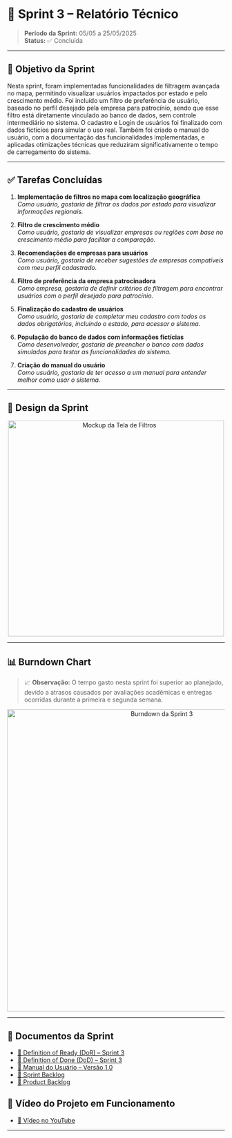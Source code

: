 # 📌 Sprint 3 – Relatório Técnico

> **Período da Sprint:** 05/05 a 25/05/2025  
> **Status:** ✅ Concluída  

---

## 🎯 Objetivo da Sprint

Nesta sprint, foram implementadas funcionalidades de filtragem avançada no mapa, permitindo visualizar usuários impactados por estado e pelo crescimento médio. Foi incluído um filtro de preferência de usuário, baseado no perfil desejado pela empresa para patrocínio, sendo que esse filtro está diretamente vinculado ao banco de dados, sem controle intermediário no sistema. O cadastro e Login de usuários foi finalizado com dados fictícios para simular o uso real. Também foi criado o manual do usuário, com a documentação das funcionalidades implementadas, e aplicadas otimizações técnicas que reduziram significativamente o tempo de carregamento do sistema.

---

## ✅ Tarefas Concluídas

1. **Implementação de filtros no mapa com localização geográfica**  
   *Como usuário, gostaria de filtrar os dados por estado para visualizar informações regionais.*

2. **Filtro de crescimento médio**  
   *Como usuário, gostaria de visualizar empresas ou regiões com base no crescimento médio para facilitar a comparação.*

3. **Recomendações de empresas para usuários**  
   *Como usuário, gostaria de receber sugestões de empresas compatíveis com meu perfil cadastrado.*

4. **Filtro de preferência da empresa patrocinadora**  
   *Como empresa, gostaria de definir critérios de filtragem para encontrar usuários com o perfil desejado para patrocínio.*

5. **Finalização do cadastro de usuários**  
   *Como usuário, gostaria de completar meu cadastro com todos os dados obrigatórios, incluindo o estado, para acessar o sistema.*

6. **População do banco de dados com informações fictícias**  
   *Como desenvolvedor, gostaria de preencher o banco com dados simulados para testar as funcionalidades do sistema.*

7. **Criação do manual do usuário**  
   *Como usuário, gostaria de ter acesso a um manual para entender melhor como usar o sistema.*


---

## 🎨 Design da Sprint

<div align="center">
  <img src="https://raw.githubusercontent.com/the-devs-department/helpnei/SPRINT-3/docs/sprints/sprint3/LoginMockup.jfif" alt="Mockup da Tela de Filtros" width="500px">
</div>

---

## 📊 Burndown Chart

> 📈 **Observação:** O tempo gasto nesta sprint foi superior ao planejado, devido a atrasos causados por avaliações acadêmicas e entregas ocorridas durante a primeira e segunda semana.

<div align="center">
  <img src="https://raw.githubusercontent.com/the-devs-department/helpnei/SPRINT-3/docs/sprints/sprint3/BurndownS3.jfif" alt="Burndown da Sprint 3" width="700px">
</div>

---

## 📎 Documentos da Sprint

- [📄 Definition of Ready (DoR) – Sprint 3](https://raw.githubusercontent.com/the-devs-department/helpnei/SPRINT-3/docs/sprints/sprint3/DoR-S3.pdf)  
- [📄 Definition of Done (DoD) – Sprint 3](https://raw.githubusercontent.com/the-devs-department/helpnei/SPRINT-3/docs/sprints/sprint3/DoDS3.pdf)  
- [📄 Manual do Usuário – Versão 1.0](https://raw.githubusercontent.com/the-devs-department/helpnei/SPRINT-3/docs/sprints/sprint3/ManualDoUsuario.pdf)  
- [📄 Sprint Backlog](https://raw.githubusercontent.com/the-devs-department/helpnei/SPRINT-3/docs/sprints/sprint3/Sprint-Backlog-S3.pdf)  
- [📄 Product Backlog](https://raw.githubusercontent.com/the-devs-department/helpnei/SPRINT-3/docs/sprints/sprint3/S3ProductBacklog.pdf)  

## 🎥 Vídeo do Projeto em Funcionamento

- [🔗 Vídeo no YouTube](https://youtu.be/msb74OWcpb8)

---

